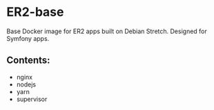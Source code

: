 # ER2-base
Base Docker image for ER2 apps built on Debian Stretch.
Designed for Symfony apps.

## Contents:
* nginx
* nodejs
* yarn
* supervisor
